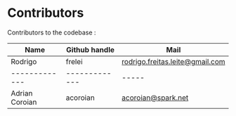 Contributors
============

Contributors to the codebase : 

| Name          | Github handle | Mail  |
| ------------- |-------------  | ----- |
|  Rodrigo      | frelei        | rodrigo.freitas.leite@gmail.com|
| ------------- |-------------  | ----- |
|  Adrian Coroian      | acoroian        | acoroian@spark.net|

